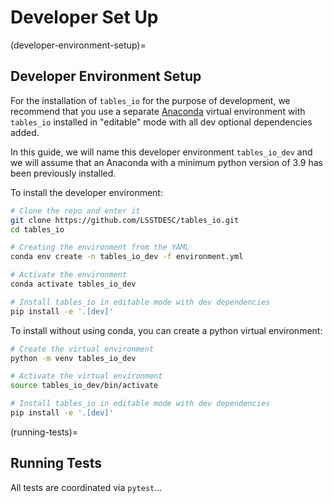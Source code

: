 # Developer Set Up

(developer-environment-setup)=

## Developer Environment Setup

For the installation of `tables_io` for the purpose of development, we recommend that you use a separate [Anaconda](https://docs.anaconda.com/anaconda/install/) virtual environment with `tables_io` installed in "editable" mode with all dev optional dependencies added.

In this guide, we will name this developer environment `tables_io_dev` and we will assume that an Anaconda with a minimum python version of 3.9 has been previously installed.

To install the developer environment:

```bash
# Clone the repo and enter it
git clone https://github.com/LSSTDESC/tables_io.git
cd tables_io

# Creating the environment from the YAML
conda env create -n tables_io_dev -f environment.yml

# Activate the environment
conda activate tables_io_dev

# Install tables_io in editable mode with dev dependencies
pip install -e '.[dev]'
```

To install without using conda, you can create a python virtual environment:

```bash
# Create the virtual environment
python -m venv tables_io_dev

# Activate the virtual environment
source tables_io_dev/bin/activate

# Install tables_io in editable mode with dev dependencies
pip install -e '.[dev]'
```

(running-tests)=

## Running Tests

All tests are coordinated via `pytest`...
